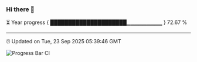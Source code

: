### Hi there 👋

⏳ Year progress { █████████████████████▁▁▁▁▁▁▁▁▁ } 72.67 %

---

⏰ Updated on Tue, 23 Sep 2025 05:39:46 GMT

![Progress Bar CI](https://github.com/IshwaranRudhara/GIT-ACTION/workflows/Progress%20Bar%20CI/badge.svg)
